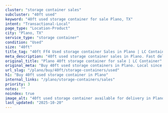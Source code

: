 ```yaml
---
cluster: "storage container sales"
subcluster: "40ft used"
keyword: "40ft used storage container for sale Plano, TX"
intent: "Transactional-Local"
page_type: "Location-Product"
city: "Plano, TX"
service_type: "storage container"
condition: "Used"
size: "40ft"
title_tag: "40ft Ff4 Used storage container Sales in Plano | LC Container"
meta_description: "40ft used storage container sales in Plano. Fast delivery, competitive pricing. Serving storage containers area. Quote ID: R2N. Call (214) 524-4168 for your free quote today."
original_title: "Plano 40ft storage container for sale | LC Container"
original_meta: "Buy 40ft used storage containers in Plano. Local since 2003. New & used inventory. Fast delivery. Get your free quote — call (214) 524-4168 today."
url_slug: "/plano/buy/40ft/storage-containers/used"
h1: "Buy 40ft used storage container in Plano"
internal_links: "/plano/storage-containers/sales"
priority: 3
notes: ""
noindex: true
image_alt: "40ft used storage container available for delivery in Plano"
last_updated: "2025-10-20"
---
```


<!-- TODO: Add unique city/inventory copy, images, and internal links here. -->
